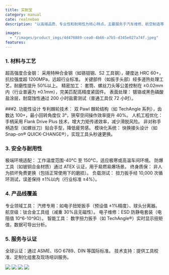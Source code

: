 ```yaml
---
title: 实耐宝
category: manual
cate: realnebao
description: "以高端品质、专业性和耐用性为核心特点，主要服务于汽车维修、航空制造等工业领域。其产品采用高规格合金材料与精密锻造工艺，兼具超高强度与抗疲劳性；设计注重人体工学与细节优化（如防滑纹理、精准啮合结构），显著提升操作效率与舒适度。实耐宝工具通过严格的质检标准（如ASME认证），并配套数字化诊断设备与终身保修服务，成为专业技师信赖的品牌，同时以模块化设计支持个性化需求，适应严苛作业环境。"

images:
  - "/images/product_imgs/4d478889-cea0-4b66-a7b5-d345e027a74f.jpeg"
features:
---
```


### 1. 材料与工艺

超高强度合金钢：
采用特种合金钢（如铬钼钢、S2 工具钢），硬度达 HRC 60+，抗拉强度超 1200MPa，远超行业标准。
关键部件（如扳手头部）经多道热处理工艺，耐磨性提升 50%以上。
精密加工：
套筒、螺丝刀头等公差控制在 ±0.02mm 内（行业普遍为 ±0.1mm），完美匹配高精度紧固件。
表面处理：
镀铬或黑色磷酸盐涂层，耐腐蚀性通过 200 小时盐雾测试（普通工具仅 72 小时）。

###2. 功能性设计
专利棘轮技术：
双 Pawl 棘轮结构（如 TechAngle 系列），齿数达 100+，最小回转角度仅 3°，狭窄空间操作效率提升 40%。
人机工程优化：
手柄采用 Flank Drive Plus 技术，增大力矩传递效率，减少滑脱风险。
非对称手柄造型（如螺丝刀）贴合手型，降低疲劳感。
模块化系统：
快换接头设计（如 Snap-on® QUICK-CHANGE®），实现工具头秒速更换。

### 3. 安全与耐用性

极端环境适配：
工作温度范围-40°C 至 150°C，适应极寒或高温车间环境。
防爆工具（如铍铜合金材质）通过 ATEX 认证，用于易燃易爆场景。
终身质保：
非人为损坏免费更换（包括正常使用下的磨损）。
负载测试：
扭力扳手经 10,000 次循环测试，误差保持 ±1%以内（行业标准 ±4%）。

### 4. 产品线覆盖

专业领域工具：
汽修专用：如电子扭矩扳手（预设值 ±1%精度）、球头分离器。
航空级：钛合金工具组（减重 30%且无磁性）。
电子维修：ESD 防静电套装（电阻值 10^6-10^9Ω）。
智能工具：
数字扭力扳手（如 TechAngle®）实时显示扭矩值，数据可导出分析。

### 5. 服务与认证

全球认证：通过 ASME、ISO 6789、DIN 等国际标准。
技术支持：提供工具校准、定制化组套及现场培训服务。

![](/images/product_imgs/1a262237-3322-4f26-add4-6b6fc7d65582.jpeg)
![](/images/product_imgs/7f5b3a48-ef8f-40f5-822a-69f1d9016b77.jpeg)
![](/images/product_imgs/2cebe6f0-6589-4023-924d-26875c4c9b8b.jpeg)
![](/images/product_imgs/fde84b6a-ef38-45a7-9c29-a271fe8d3693.jpeg)
